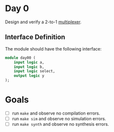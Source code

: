 # Day 0
Design and verify a 2-to-1 [multiplexer](https://en.wikipedia.org/wiki/Multiplexer).

## Interface Definition
The module should have the following interface:

```systemverilog
module day00 (
	input logic a,
	input logic b,
	input logic select,
	output logic y
);
```

# Goals
- [ ] run `make` and observe no compilation errors.
- [ ] run `make sim` and observe no simulation errors.
- [ ] run `make synth` and observe no synthesis errors.
